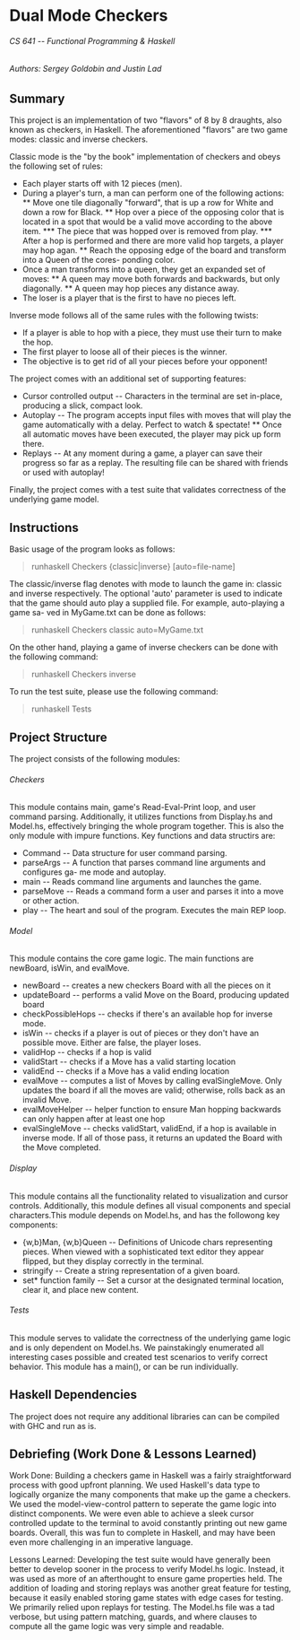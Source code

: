 # Dual Mode Checkers
###### CS 641 -- Functional Programming & Haskell
###### Authors: Sergey Goldobin and Justin Lad

## Summary
This project is an implementation of two "flavors" of 8 by 8 draughts, also 
known as checkers, in Haskell. The aforementioned "flavors" are two game modes: 
classic and inverse checkers.

Classic mode is the "by the book" implementation of checkers and obeys the
following set of rules:
* Each player starts off with 12 pieces (men).
* During a player's turn, a man can perform one of the following actions:
** Move one tile diagonally "forward", that is up a row for White and down a
row for Black.
** Hop over a piece of the opposing color that is located in a spot that would
be a valid move according to the above item.
*** The piece that was hopped over is removed from play.
*** After a hop is performed and there are more valid hop targets, a player may
hop agan.
** Reach the opposing edge of the board and transform into a Queen of the cores-
ponding color.
* Once a man transforms into a queen, they get an expanded set of moves:
** A queen may move both forwards and backwards, but only diagonally.
** A queen may hop pieces any distance away.
* The loser is a player that is the first to have no pieces left.

Inverse mode follows all of the same rules with the following twists:
* If a player is able to hop with a piece, they must use their turn to make the
hop.
* The first player to loose all of their pieces is the winner.
* The objective is to get rid of all your pieces before your opponent!

The project comes with an additional set of supporting features:
* Cursor controlled output -- Characters in the terminal are set in-place,
producing a slick, compact look.
* Autoplay -- The program accepts input files with moves that will play the game
automatically with a delay. Perfect to watch & spectate!
** Once all automatic moves have been executed, the player may pick up form there.
* Replays -- At any moment during a game, a player can save their progress so far
as a replay. The resulting file can be shared with friends or used with autoplay!


Finally, the project comes with a test suite that validates correctness of 
the underlying game model.

## Instructions

Basic usage of the program looks as follows:
> runhaskell Checkers {classic|inverse} [auto=file-name]

The classic/inverse flag denotes with mode to launch the game in: classic and 
inverse respectively. The optional 'auto' parameter is used to indicate that
the game should auto play a supplied file. For example, auto-playing a game sa-
ved in MyGame.txt can be done as follows:
> runhaskell Checkers classic auto=MyGame.txt

On the other hand, playing a game of inverse checkers can be done with the
following command:
> runhaskell Checkers inverse

To run the test suite, please use the following command:
> runhaskell Tests

## Project Structure

The project consists of the following modules:

###### Checkers
This module contains main, game's Read-Eval-Print loop, and user command parsing.
Additionally, it utilizes functions from Display.hs and Model.hs, effectively
bringing the whole program together. This is also the only module with impure
functions. Key functions and data structirs are:
* Command   -- Data structure for user command parsing.
* parseArgs -- A function that parses command line arguments and configures ga-
me mode and autoplay.
* main      -- Reads command line arguments and launches the game.
* parseMove -- Reads a command form a user and parses it into a move or other action.
* play      -- The heart and soul of the program. Executes the main REP loop.

###### Model
This module contains the core game logic. The main functions are newBoard, isWin, and evalMove.

* newBoard          -- creates a new checkers Board with all the pieces on it
* updateBoard       -- performs a valid Move on the Board, producing updated board
* checkPossibleHops -- checks if there's an available hop for inverse mode. 
* isWin             -- checks if a player is out of pieces or they don't have an possible move. Either are false, the player loses. 
* validHop          -- checks if a hop is valid
* validStart        -- checks if a Move has a valid starting location
* validEnd          -- checks if a Move has a valid ending location
* evalMove          -- computes a list of Moves by calling evalSingleMove. Only updates the board if all the moves are valid; otherwise, rolls back as an invalid Move. 
* evalMoveHelper    -- helper function to ensure Man hopping backwards can only happen after at least one hop
* evalSingleMove    -- checks validStart, validEnd, if a hop is available in inverse mode. If all of those pass, it returns an updated the Board with the Move completed. 

###### Display
This module contains all the functionality related to visualization and cursor 
controls. Additionally, this module defines all visual components and special 
characters.This module depends on Model.hs, and has the followong key components:
* {w,b}Man, {w,b}Queen -- Definitions of Unicode chars representing pieces. When
viewed with a sophisticated text editor they appear flipped, but they display
correctly in the terminal.
* stringify            -- Create a string representation of a given board.
* set* function family -- Set a cursor at the designated terminal location, 
clear it, and place new content.

###### Tests
This module serves to validate the correctness of the underlying game logic and 
is only dependent on Model.hs. We painstakingly enumerated all interesting cases
possible and created test scenarios to verify correct behavior. This module has
a main(), or can be run individually.

## Haskell Dependencies
The project does not require any additional libraries can can be compiled with
GHC and run as is.

## Debriefing (Work Done & Lessons Learned)

Work Done:
Building a checkers game in Haskell was a fairly straightforward process with good upfront planning.  We used Haskell's data type to logically organize the many components that make up the game a checkers. We used the model-view-control pattern to seperate the game logic into distinct components.  We were even able to achieve a sleek cursor controlled update to the terminal to avoid constantly printing out new game boards. Overall, this was fun to complete in Haskell, and may have been even more challenging in an imperative language. 


Lessons Learned: 
Developing the test suite would have generally been better to develop sooner in the process to verify Model.hs logic. Instead, it was used as more of an afterthought to ensure game properties held.  The addition of loading and storing replays was another great feature for testing, because it easily enabled storing game states with edge cases for testing. We primarily relied upon replays for testing. The Model.hs file was a tad verbose, but using pattern matching, guards, and where clauses to compute all the game logic was very simple and readable.  










